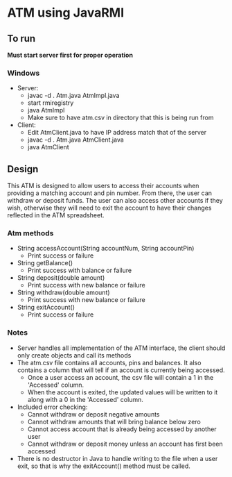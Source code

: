 # ATM using JavaRMI

## To run
__Must start server first for proper operation__
### Windows
* Server:
    * javac -d . Atm.java AtmImpl.java
    * start rmiregistry
    * java AtmImpl
    * Make sure to have atm.csv in directory that this is being run from
* Client:
    * Edit AtmClient.java to have IP address match that of the server
    * javac -d . Atm.java AtmClient.java
    * java AtmClient

## Design
This ATM is designed to allow users to access their accounts when providing a matching account and pin number. From there, the user can withdraw or deposit funds. The user can also access other accounts if they wish, otherwise they will need to exit the account to have their changes reflected in the ATM spreadsheet.

### Atm methods
* String accessAccount(String accountNum, String accountPin)
    * Print success or failure
* String getBalance()
    * Print success with balance or failure
* String deposit(double amount)
    * Print success with new balance or failure
* String withdraw(double amount)
    * Print success with new balance or failure
* String exitAccount()
    * Print success or failure

### Notes
* Server handles all implementation of the ATM interface, the client should only create objects and call its methods
* The atm.csv file contains all accounts, pins and balances. It also contains a column that will tell if an account is currently being accessed.
    * Once a user access an account, the csv file will contain a 1 in the 'Accessed' column.
    * When the account is exited, the updated values will be written to it along with a 0 in the 'Accessed' column.
* Included error checking:
    * Cannot withdraw or deposit negative amounts
    * Cannot withdraw amounts that will bring balance below zero
    * Cannot access account that is already being accessed by another user
    * Cannot withdraw or deposit money unless an account has first been accessed
* There is no destructor in Java to handle writing to the file when a user exit, so that is why the exitAccount() method must be called.
